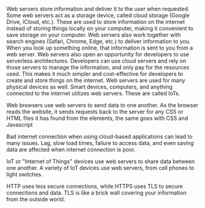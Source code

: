 Web servers store information and deliver it to the user when requested. Some web servers act as a storage device, called cloud storage (Google Drive, iCloud, etc.). These are used to store information on the internet instead of storing things locally on your computer, making it convenient to save storage on your computer. Web servers also work together with search engines (Safari, Chrome, Edge, etc.) to deliver information to you. When you look up something online, that information is sent to you from a web server. Web servers also open an opportunity for developers to use serverless architectures. Developers can use cloud servers and rely on those servers to manage the information, and only pay for the resources used. This makes it much simpler and cost-effective for developers to create and store things on the internet. Web servers are used for many physical devices as well. Smart devices, computers, and anything connected to the internet utilizes web servers. These are called IoTs.

Web browsers use web servers to send data to one another. As the browser reads the website, it sends requests back to the server for any CSS or HTML files it has found from the elements, the same goes with CSS and Javascript

Bad internet connection when using cloud-based applications can lead to many issues. Lag, slow load times, failure to access data, and even saving data are affected when internet connection is poor.

IoT or "Internet of Things" devices use web servers to share data between one another. A variety of IoT devices use web servers, from cell phones to light switches.


HTTP uses less secure connections, while HTTPS uses TLS to secure connections and data. TLS is like a brick wall covering your information from the outside world.
